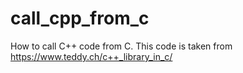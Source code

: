 # call_cpp_from_c
How to call C++ code from C.
This code is taken from https://www.teddy.ch/c++_library_in_c/
